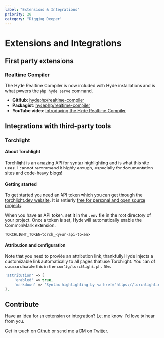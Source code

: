 ```yaml
---
label: "Extensions & Integrations"
priority: 28
category: "Digging Deeper"
---
```


# Extensions and Integrations

## First party extensions

### Realtime Compiler

The Hyde Realtime Compiler is now included with Hyde
installations and is what powers the `php hyde serve` command.

- **GitHub**: [hydephp/realtime-compiler](https://github.com/hydephp/realtime-compiler)
- **Packagist**: [hydephp/realtime-compiler](https://packagist.org/packages/hyde/realtime-compiler) 
- **YouTube video**: [Introducing the Hyde Realtime Compiler](https://www.youtube.com/watch?v=1ZM4fQMKi64)


## Integrations with third-party tools

### Torchlight

#### About Torchlight
Torchlight is an amazing API for syntax highlighting and is what this site uses.
I cannot recommend it highly enough, especially for documentation sites and code-heavy blogs!

#### Getting started
To get started you need an API token which you can get through the [torchlight.dev website](https://torchlight.dev/).
It is entierly [free for personal and open source projects](https://torchlight.dev/#pricing).

When you have an API token, set it in the `.env` file in the root directory of your project.
Once a token is set, Hyde will automatically enable the CommonMark extension.

```env
TORCHLIGHT_TOKEN=torch_<your-api-token>
```

#### Attribution and configuration

Note that you need to provide an attribution link, thankfully Hyde injects a customizable link automatically to all pages
that use Torchlight. You can of course disable this in the `config/torchlight.php` file.
```php
'attribution' => [
	'enabled' => true,
	'markdown' => 'Syntax highlighting by <a href="https://torchlight.dev/" rel="noopener nofollow">Torchlight.dev</a>',
],
```





## Contribute

Have an idea for an extension or integration? Let me know! I'd love to hear from you.

Get in touch on [Github](https://github.com/hydephp/Hyde) or send me a DM on [Twitter](https://twitter.com/StressedDev).
